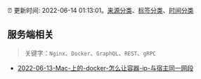 :alarm_clock: 更新时间: 2022-06-14 01:13:01。[来源分类](../README.md)、[标签分类](../TAGS.md)、[时间分类](../TIMELINE.md)

## 服务端相关


> 关键字：`Nginx`、`Docker`、`GraphQL`、`REST`、`gRPC`



- [2022-06-13-Mac-上的-docker-怎么让容器-ip-与宿主同一网段](https://www.v2ex.com/t/859413) 